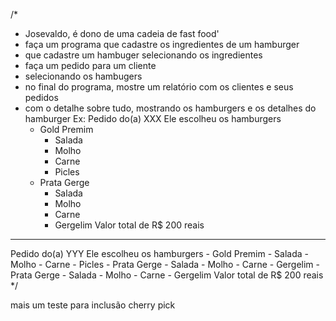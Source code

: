 /*
* Josevaldo, é dono de uma cadeia de fast food' 
* faça um programa que cadastre os ingredientes de um hamburger
* que cadastre um hambuger selecionando os ingredientes
* faça um pedido para um cliente
* selecionando os hambugers
* no final do programa, mostre um relatório com os clientes e seus pedidos
* com o detalhe sobre tudo, mostrando os hamburgers e os detalhes do hamburger
Ex:
Pedido do(a) XXX
Ele escolheu os hamburgers
    - Gold Premim
        - Salada
        - Molho
        - Carne
        - Picles
    - Prata Gerge
        - Salada
        - Molho
        - Carne
        - Gergelim
Valor total de R$ 200 reais
----------------------------------
Pedido do(a) YYY
Ele escolheu os hamburgers
    - Gold Premim
        - Salada
        - Molho
        - Carne
        - Picles
    - Prata Gerge
        - Salada
        - Molho
        - Carne
        - Gergelim
    - Prata Gerge
        - Salada
        - Molho
        - Carne
        - Gergelim
Valor total de R$ 200 reais
*/


mais um teste para inclusão cherry pick
